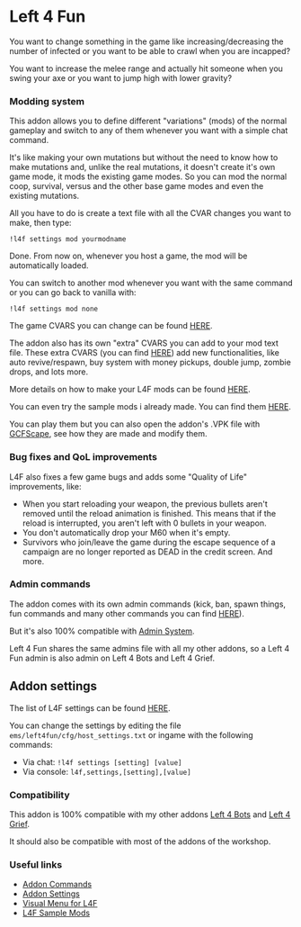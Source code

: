 # Left 4 Fun
You want to change something in the game like increasing/decreasing the number of infected or you want to be able to crawl when you are incapped?

You want to increase the melee range and actually hit someone when you swing your axe or you want to jump high with lower gravity?


### Modding system
This addon allows you to define different "variations" (mods) of the normal gameplay and switch to any of them whenever you want with a simple chat command.

It's like making your own mutations but without the need to know how to make mutations and, unlike the real mutations, it doesn't create it's own game mode, it mods the existing game modes. So you can mod the normal coop, survival, versus and the other base game modes and even the existing mutations.


All you have to do is create a text file with all the CVAR changes you want to make, then type:
```
!l4f settings mod yourmodname
```
Done. From now on, whenever you host a game, the mod will be automatically loaded.

You can switch to another mod whenever you want with the same command or you can go back to vanilla with:
```
!l4f settings mod none
```
The game CVARS you can change can be found [HERE](https://developer.valvesoftware.com/wiki/List_of_Left_4_Dead_2_console_commands_and_variables).

The addon also has its own "extra" CVARS you can add to your mod text file. These extra CVARS (you can find [HERE](https://steamcommunity.com/workshop/filedetails/discussion/1722866167/1679190184058848834/)) add new functionalities, like auto revive/respawn, buy system with money pickups, double jump, zombie drops, and lots more.

More details on how to make your L4F mods can be found [HERE](https://steamcommunity.com/workshop/filedetails/discussion/1722880882/1679190184058967857/).

You can even try the sample mods i already made. You can find them [HERE](https://steamcommunity.com/sharedfiles/filedetails/?id=1722880882).

You can play them but you can also open the addon's .VPK file with [GCFScape](https://developer.valvesoftware.com/wiki/GCFScape), see how they are made and modify them.


### Bug fixes and QoL improvements
L4F also fixes a few game bugs and adds some "Quality of Life" improvements, like:
- When you start reloading your weapon, the previous bullets aren't removed until the reload animation is finished. This means that if the reload is interrupted, you aren't left with 0 bullets in your weapon.
- You don't automatically drop your M60 when it's empty.
- Survivors who join/leave the game during the escape sequence of a campaign are no longer reported as DEAD in the credit screen.
And more.


### Admin commands
The addon comes with its own admin commands (kick, ban, spawn things, fun commands and many other commands you can find [HERE](https://steamcommunity.com/workshop/filedetails/discussion/1722866167/1679190184058888315/)).

But it's also 100% compatible with [Admin System](https://steamcommunity.com/sharedfiles/filedetails/?id=214630948).

Left 4 Fun shares the same admins file with all my other addons, so a Left 4 Fun admin is also admin on Left 4 Bots and Left 4 Grief.


## Addon settings
The list of L4F settings can be found [HERE](https://gist.github.com/smilz0/6d5a52fd472026c573398227cf448278).

You can change the settings by editing the file `ems/left4fun/cfg/host_settings.txt` or ingame with the following commands:
- Via chat: `!l4f settings [setting] [value]`
- Via console: `l4f,settings,[setting],[value]`


### Compatibility
This addon is 100% compatible with my other addons [Left 4 Bots](https://steamcommunity.com/sharedfiles/filedetails/?id=2279814689) and [Left 4 Grief](https://steamcommunity.com/sharedfiles/filedetails/?id=2250557219).

It should also be compatible with most of the addons of the workshop.


### Useful links
- [Addon Commands](https://steamcommunity.com/workshop/filedetails/discussion/1722866167/1679190184058888315/)
- [Addon Settings](https://gist.github.com/smilz0/6d5a52fd472026c573398227cf448278)
- [Visual Menu for L4F](https://steamcommunity.com/sharedfiles/filedetails/?id=1722880008)
- [L4F Sample Mods](https://steamcommunity.com/sharedfiles/filedetails/?id=1722880882)
